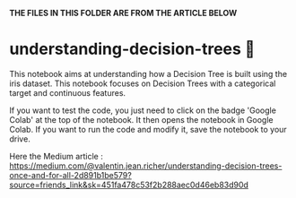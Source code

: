 **THE FILES IN THIS FOLDER ARE FROM THE ARTICLE BELOW**

# understanding-decision-trees 🌳

This notebook aims at understanding how a Decision Tree is built using the iris dataset.
This notebook focuses on Decision Trees with a categorical target and continuous features.

If you want to test the code, you just need to click on the badge 'Google Colab' at the top of the notebook. It then opens the notebook in Google Colab. If you want to run the code and modify it, save the notebook to your drive.

Here the Medium article : https://medium.com/@valentin.jean.richer/understanding-decision-trees-once-and-for-all-2d891b1be579?source=friends_link&sk=451fa478c53f2b288aec0d46eb83d90d
